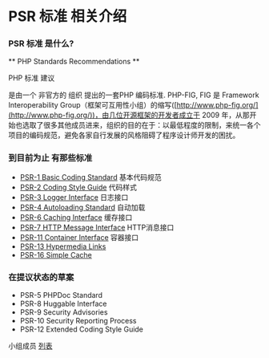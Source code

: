 # PSR 标准 相关介绍

### PSR 标准 是什么?

** PHP Standards Recommendations **

PHP 标准 建议

是由一个 非官方的 组织 提出的一套PHP 编码标准. PHP-FIG, FIG 是 Framework Interoperability Group（框架可互用性小组）的缩写([http://www.php-fig.org/](http://www.php-fig.org/))，由几位开源框架的开发者成立于 2009 年，从那开始也选取了很多其他成员进来，组织的目的在于：以最低程度的限制，来统一各个项目的编码规范，避免各家自行发展的风格阻碍了程序设计师开发的困扰。

### 到目前为止 有那些标准

* [PSR-1 Basic Coding Standard](http://www.php-fig.org/psr/psr-1/) 基本代码规范
* [PSR-2 Coding Style Guide](http://www.php-fig.org/psr/psr-2/) 代码样式
* [PSR-3 Logger Interface](http://www.php-fig.org/psr/psr-3/) 日志接口
* [PSR-4 Autoloading Standard](http://www.php-fig.org/psr/psr-4/) 自动加载
* [PSR-6 Caching Interface](http://www.php-fig.org/psr/psr-6/) 缓存接口
* [PSR-7 HTTP Message Interface](http://www.php-fig.org/psr/psr-7/) HTTP消息接口
* [PSR-11 Container Interface](http://www.php-fig.org/psr/psr-11/) 容器接口
* [PSR-13 Hypermedia Links](http://www.php-fig.org/psr/psr-13/) 
* [PSR-16 Simple Cache](http://www.php-fig.org/psr/psr-16/)




### 在提议状态的草案

* PSR-5 PHPDoc Standard
* PSR-8 Huggable Interface
* PSR-9 Security Advisories
* PSR-10 Security Reporting Process
* PSR-12 Extended Coding Style Guide




小组成员 [列表](http://www.php-fig.org/members/)